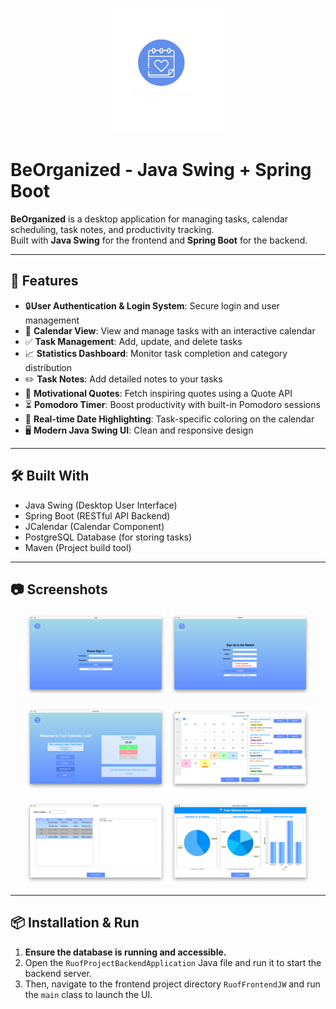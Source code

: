 <p align="center">
  <img src="https://github.com/ruofio/CalendarTaskManager-JavaSwing-SpringBoot/blob/main/RuofFrontendJW/src/main/resources/logo.png" alt="BeOrganized Logo" width="200"/>
</p>


# BeOrganized - Java Swing + Spring Boot

 **BeOrganized** is a desktop application for managing tasks, calendar scheduling, task notes, and productivity tracking.  
Built with **Java Swing** for the frontend and **Spring Boot** for the backend.

---

## 🚀 Features
- 🔒**User Authentication & Login System**: Secure login and user management
- 📅 **Calendar View**: View and manage tasks with an interactive calendar
- ✅ **Task Management**: Add, update, and delete tasks
- 📈 **Statistics Dashboard**: Monitor task completion and category distribution
- ✏️ **Task Notes**: Add detailed notes to your tasks
- 💬 **Motivational Quotes**: Fetch inspiring quotes using a Quote API
- ⏳ **Pomodoro Timer**: Boost productivity with built-in Pomodoro sessions
- 🎯 **Real-time Date Highlighting**: Task-specific coloring on the calendar
- 🖥️ **Modern Java Swing UI**: Clean and responsive design

---

## 🛠️ Built With
- Java Swing (Desktop User Interface)
- Spring Boot (RESTful API Backend)
- JCalendar (Calendar Component)
- PostgreSQL Database (for storing tasks)
- Maven (Project build tool)

---

## 📷 Screenshots
<p align="center">
  <img src="https://github.com/ruofio/CalendarTaskManager-JavaSwing-SpringBoot/blob/main/RuofFrontendJW/src/main/resources/Login.png" width="45%"/>
  <img src="https://github.com/ruofio/CalendarTaskManager-JavaSwing-SpringBoot/blob/main/RuofFrontendJW/src/main/resources/Registeration.png" width="45%"/>
</p>
<p align="center">
  <img src="https://github.com/ruofio/CalendarTaskManager-JavaSwing-SpringBoot/blob/main/RuofFrontendJW/src/main/resources/homePage.png" width="45%"/>
  <img src="https://github.com/ruofio/CalendarTaskManager-JavaSwing-SpringBoot/blob/main/RuofFrontendJW/src/main/resources/clendar.png" width="45%"/>
  </p>
<p align="center">
  <img src="https://github.com/ruofio/CalendarTaskManager-JavaSwing-SpringBoot/blob/main/RuofFrontendJW/src/main/resources/Alltasks.png" width="45%"/>
  <img src="https://github.com/ruofio/CalendarTaskManager-JavaSwing-SpringBoot/blob/main/RuofFrontendJW/src/main/resources/Statistics.png"width="45%"/>
</p>

---
 ## 📦 Installation & Run
 1. **Ensure the database is running and accessible.**
 2. Open the `RuofProjectBackendApplication` Java file and run it to start the backend server.
 3. Then, navigate to the frontend project directory `RuofFrontendJW` and run the `main` class to launch the UI.
